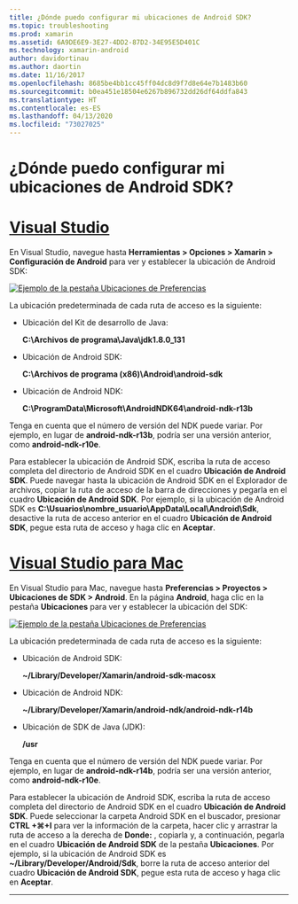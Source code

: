 ```yaml
---
title: ¿Dónde puedo configurar mi ubicaciones de Android SDK?
ms.topic: troubleshooting
ms.prod: xamarin
ms.assetid: 6A9DE6E9-3E27-4DD2-87D2-34E95E5D401C
ms.technology: xamarin-android
author: davidortinau
ms.author: daortin
ms.date: 11/16/2017
ms.openlocfilehash: 8685be4bb1cc45ff04dc8d9f7d8e64e7b1483b60
ms.sourcegitcommit: b0ea451e18504e6267b896732dd26df64ddfa843
ms.translationtype: HT
ms.contentlocale: es-ES
ms.lasthandoff: 04/13/2020
ms.locfileid: "73027025"
---
```

# <a name="where-can-i-set-my-android-sdk-locations"></a>¿Dónde puedo configurar mi ubicaciones de Android SDK?

# <a name="visual-studio"></a>[Visual Studio](#tab/windows)

En Visual Studio, navegue hasta **Herramientas > Opciones > Xamarin > Configuración de Android** para ver y establecer la ubicación de Android SDK:

[![Ejemplo de la pestaña Ubicaciones de Preferencias](android-sdk-location-images/win/01-locations-sml.png)](android-sdk-location-images/win/01-locations.png#lightbox)

La ubicación predeterminada de cada ruta de acceso es la siguiente:

- Ubicación del Kit de desarrollo de Java: 

    **C:\\Archivos de programa\\Java\\jdk1.8.0_131**

- Ubicación de Android SDK: 

    **C:\\Archivos de programa (x86)\\Android\\android-sdk**

- Ubicación de Android NDK: 

    **C:\\ProgramData\\Microsoft\\AndroidNDK64\\android-ndk-r13b**

Tenga en cuenta que el número de versión del NDK puede variar. Por ejemplo, en lugar de **android-ndk-r13b**, podría ser una versión anterior, como **android-ndk-r10e**.

Para establecer la ubicación de Android SDK, escriba la ruta de acceso completa del directorio de Android SDK en el cuadro **Ubicación de Android SDK**. Puede navegar hasta la ubicación de Android SDK en el Explorador de archivos, copiar la ruta de acceso de la barra de direcciones y pegarla en el cuadro **Ubicación de Android SDK**.
Por ejemplo, si la ubicación de Android SDK es **C:\\Usuarios\\nombre_usuario\\AppData\\Local\\Android\\Sdk**, desactive la ruta de acceso anterior en el cuadro **Ubicación de Android SDK**, pegue esta ruta de acceso y haga clic en **Aceptar**.

# <a name="visual-studio-for-mac"></a>[Visual Studio para Mac](#tab/macos)

En Visual Studio para Mac, navegue hasta **Preferencias > Proyectos > Ubicaciones de SDK > Android**. En la página **Android**, haga clic en la pestaña **Ubicaciones** para ver y establecer la ubicación del SDK:

[![Ejemplo de la pestaña Ubicaciones de Preferencias](android-sdk-location-images/mac/01-locations-sml.png)](android-sdk-location-images/mac/01-locations.png#lightbox)

La ubicación predeterminada de cada ruta de acceso es la siguiente:

- Ubicación de Android SDK: 

    **~/Library/Developer/Xamarin/android-sdk-macosx**

- Ubicación de Android NDK: 

    **~/Library/Developer/Xamarin/android-ndk/android-ndk-r14b**

- Ubicación de SDK de Java (JDK): 

    **/usr**

Tenga en cuenta que el número de versión del NDK puede variar. Por ejemplo, en lugar de **android-ndk-r14b**, podría ser una versión anterior, como **android-ndk-r10e**.

Para establecer la ubicación de Android SDK, escriba la ruta de acceso completa del directorio de Android SDK en el cuadro **Ubicación de Android SDK**. Puede seleccionar la carpeta Android SDK en el buscador, presionar **CTRL +&#8984;+I** para ver la información de la carpeta, hacer clic y arrastrar la ruta de acceso a la derecha de **Donde:** , copiarla y, a continuación, pegarla en el cuadro **Ubicación de Android SDK** de la pestaña **Ubicaciones**. Por ejemplo, si la ubicación de Android SDK es **~/Library/Developer/Android/Sdk**, borre la ruta de acceso anterior del cuadro **Ubicación de Android SDK**, pegue esta ruta de acceso y haga clic en **Aceptar**.

-----
